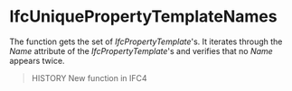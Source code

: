 # IfcUniquePropertyTemplateNames

The function gets the set of _IfcPropertyTemplate_'s. It iterates through the _Name_ attribute of the _IfcPropertyTemplate_'s
and verifies that no _Name_ appears twice.
> HISTORY  New function in IFC4
